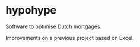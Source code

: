 # hypohype
Software to optimise Dutch mortgages.

Improvements on a previous project based on Excel.
